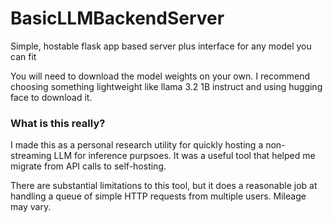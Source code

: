 # BasicLLMBackendServer
Simple, hostable flask app based server plus interface for any model you can fit


You will need to download the model weights on your own. I recommend choosing something lightweight like llama 3.2 1B instruct and using hugging face to download it.

### What is this really?
I made this as a personal research utility for quickly hosting a non-streaming LLM for inference purpsoes. It was a useful tool that helped me migrate from API calls to self-hosting.

There are substantial limitations to this tool, but it does a reasonable job at handling a queue of simple HTTP requests from multiple users. Mileage may vary.
